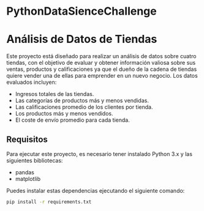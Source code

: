 # PythonDataSienceChallenge

# Análisis de Datos de Tiendas

Este proyecto está diseñado para realizar un análisis de datos sobre cuatro tiendas, con el objetivo de evaluar y obtener información valiosa sobre sus ventas, productos y calificaciones ya que el dueño de la cadena de tiendas quiere vender una de ellas para emprender en un nuevo negocio. Los datos evaluados incluyen:

- Ingresos totales de las tiendas.
- Las categorías de productos más y menos vendidas.
- Las calificaciones promedio de los clientes por tienda.
- Los productos más y menos vendidos.
- El coste de envío promedio para cada tienda.

## Requisitos

Para ejecutar este proyecto, es necesario tener instalado Python 3.x y las siguientes bibliotecas:

- pandas
- matplotlib

Puedes instalar estas dependencias ejecutando el siguiente comando:

```bash
pip install -r requirements.txt
